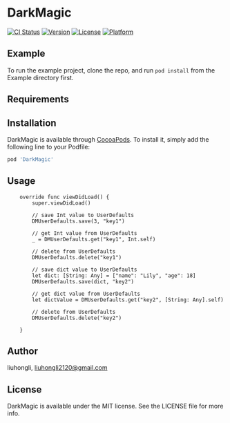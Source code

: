 # DarkMagic

[![CI Status](https://img.shields.io/travis/liuhongli/DarkMagic.svg?style=flat)](https://travis-ci.org/liuhongli/DarkMagic)
[![Version](https://img.shields.io/cocoapods/v/DarkMagic.svg?style=flat)](https://cocoapods.org/pods/DarkMagic)
[![License](https://img.shields.io/cocoapods/l/DarkMagic.svg?style=flat)](https://cocoapods.org/pods/DarkMagic)
[![Platform](https://img.shields.io/cocoapods/p/DarkMagic.svg?style=flat)](https://cocoapods.org/pods/DarkMagic)

## Example

To run the example project, clone the repo, and run `pod install` from the Example directory first.

## Requirements

## Installation

DarkMagic is available through [CocoaPods](https://cocoapods.org). To install
it, simply add the following line to your Podfile:

```ruby
pod 'DarkMagic'
```

## Usage
```
    override func viewDidLoad() {
        super.viewDidLoad()

        // save Int value to UserDefaults
        DMUserDefaults.save(3, "key1")
        
        // get Int value from UserDefaults
        _ = DMUserDefaults.get("key1", Int.self)
        
        // delete from UserDefaults
        DMUserDefaults.delete("key1")
        
        // save dict value to UserDefaults
        let dict: [String: Any] = ["name": "Lily", "age": 18]
        DMUserDefaults.save(dict, "key2")
        
        // get dict value from UserDefaults
        let dictValue = DMUserDefaults.get("key2", [String: Any].self)
        
        // delete from UserDefaults
        DMUserDefaults.delete("key2")
        
    }
```

## Author

liuhongli, liuhongli2120@gmail.com

## License

DarkMagic is available under the MIT license. See the LICENSE file for more info.
